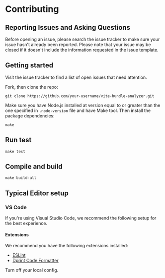 # Contributing

## Reporting Issues and Asking Questions

Before opening an issue, please search the issue tracker to make sure your issue
hasn't already been reported. Please note that your issue may be closed if it
doesn't include the information requested in the issue template.

## Getting started

Visit the issue tracker to find a list of open issues that need attention.

Fork, then clone the repo:

```shell
git clone https://github.com/your-username/vite-bundle-analyzer.git
```

Make sure you have Node.js installed at version equal to or greater than the one specified in `.node-version` file and have Make tool. Then install the package dependencies:

```shell
make
```

## Run test

```shell
make test
```

## Compile and build

```shell
make build-all
```

## Typical Editor setup

### VS Code

If you're using Visual Studio Code, we recommend the following setup for the
best experience.

#### Extensions

We recommend you have the following extensions installed:

- [ESLint](https://marketplace.visualstudio.com/items?itemName=dbaeumer.vscode-eslint)
- [Dprint Code Formatter](https://marketplace.visualstudio.com/items?itemName=dprint.dprint)

Turn off your local config.
